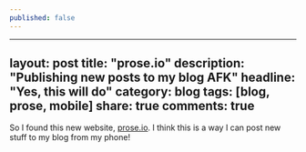 ```yaml
---
published: false
---
```


---
layout: post
title: "prose.io"
description: "Publishing new posts to my blog AFK"
headline: "Yes, this will do"
category: blog
tags: [blog, prose, mobile]
share: true
comments: true
---
So I found this new website, [prose.io](http://prose.io).  I think this is a way I can post new stuff to my blog from my phone!